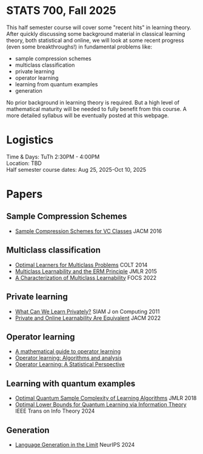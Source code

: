 # STATS 700, Fall 2025

This half semester course will cover some "recent hits" in learning theory. After quickly discussing some background material in classical learning theory, both statistical and online, we will look at some recent progress (even some breakthroughs!) in fundamental problems like:
- sample compression schemes
- multiclass classification
- private learning
- operator learning
- learning from quantum examples
- generation

No prior background in learning theory is required. But a high level of mathematical maturity will be needed to fully benefit from this course. A more detailed syllabus will be eventually posted at this webpage.

# Logistics
Time & Days: TuTh 2:30PM - 4:00PM  
Location: TBD  
Half semester course dates: Aug 25, 2025-Oct 10, 2025

# Papers

## Sample Compression Schemes

- [Sample Compression Schemes for VC Classes](https://dl.acm.org/doi/abs/10.1145/2890490) JACM 2016

## Multiclass classification

- [Optimal Learners for Multiclass Problems](https://proceedings.mlr.press/v35/daniely14b.pdf) COLT 2014
- [Multiclass Learnability and the ERM Principle](https://www.jmlr.org/papers/volume16/daniely15a/daniely15a.pdf) JMLR 2015
- [A Characterization of Multiclass Learnability](https://ieee-focs.org/FOCS-2022-Papers/pdfs/FOCS2022-4Bu7jGV9xIcveUWYj3oWoi/551900a943/551900a943.pdf) FOCS 2022

## Private learning

- [What Can We Learn Privately?](https://epubs.siam.org/doi/abs/10.1137/090756090) SIAM J on Computing 2011
- [Private and Online Learnability Are Equivalent](https://dl.acm.org/doi/10.1145/3526074) JACM 2022

## Operator learning

- [A mathematical guide to operator learning](https://arxiv.org/pdf/2312.14688)
- [Operator learning: Algorithms and analysis](https://arxiv.org/pdf/2402.15715)
- [Operator Learning: A Statistical Perspective](https://arxiv.org/pdf/2504.03503)
   
## Learning with quantum examples

- [Optimal Quantum Sample Complexity of Learning Algorithms](https://jmlr.org/papers/volume19/18-195/18-195.pdf) JMLR 2018
- [Optimal Lower Bounds for Quantum Learning via Information Theory](https://ieeexplore.ieee.org/abstract/document/10285509) IEEE Trans on Info Theory 2024

## Generation

- [Language Generation in the Limit](https://openreview.net/forum?id=FGTDe6EA0B) NeurIPS 2024
